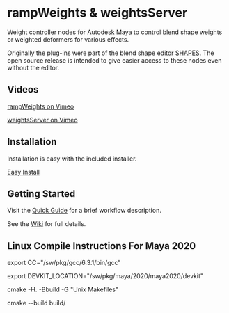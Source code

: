 # rampWeights & weightsServer
Weight controller nodes for Autodesk Maya to control blend shape weights or weighted deformers for various effects.

Originally the plug-ins were part of the blend shape editor [SHAPES](http://www.braverabbit.com/shapes/). The open source release is intended to give easier access to these nodes even without the editor.

## Videos
[rampWeights on Vimeo](https://vimeo.com/311842397)

[weightsServer on Vimeo](https://vimeo.com/256378129)

## Installation
Installation is easy with the included installer.

[Easy Install](https://github.com/IngoClemens/rampWeights/wiki/Installation)

## Getting Started
Visit the [Quick Guide](https://github.com/IngoClemens/rampWeights/wiki/Quick-Guide) for a brief workflow description.

See the [Wiki](https://github.com/IngoClemens/rampWeights/wiki) for full details.

## Linux Compile Instructions For Maya 2020

export CC="/sw/pkg/gcc/6.3.1/bin/gcc"

export DEVKIT_LOCATION="/sw/pkg/maya/2020/maya2020/devkit"

cmake -H. -Bbuild -G "Unix Makefiles"

cmake --build build/